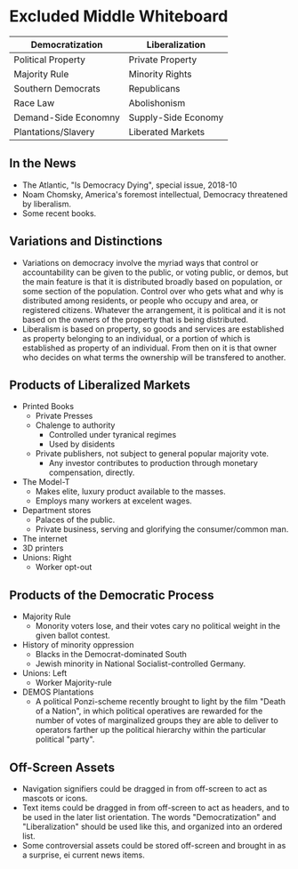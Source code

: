 
# Excluded Middle Whiteboard

| Democratization |  Liberalization   |
| ------------------| ----------------|
| Political Property  | Private Property  |
| Majority Rule       | Minority Rights   |
| Southern Democrats  | Republicans       |
| Race Law            | Abolishonism      |
| Demand-Side Economny | Supply-Side Economy |
| Plantations/Slavery | Liberated Markets |

## In the News

* The Atlantic, "Is Democracy Dying", special issue, 2018-10
* Noam Chomsky, America's foremost intellectual, Democracy threatened by liberalism.
* Some recent books.

## Variations and Distinctions

* Variations on democracy involve the myriad ways that control or accountability can be given to the public, or voting public, or demos, but the main feature is that it is distributed broadly based on population, or some section of the population. Control over who gets what and why is distributed among residents, or people who occupy and area, or registered citizens. Whatever the arrangement, it is political and it is not based on the owners of the property that is being distributed.
* Liberalism is based on property, so goods and services are established as property belonging to an individual, or a portion of which is established as property of an individual. From then on it is that owner who decides on what terms the ownership will be transfered to another.

## Products of Liberalized Markets

* Printed Books
  * Private Presses
  * Chalenge to authority
    * Controlled under tyranical regimes
    * Used by disidents
  * Private publishers, not subject to general popular majority vote.
    * Any investor contributes to production through monetary compensation, directly.
* The Model-T
  * Makes elite, luxury product available to the masses.
  * Employs many workers at excelent wages.
* Department stores
  * Palaces of the public.
  * Private business, serving and glorifying the consumer/common man.
* The internet
* 3D printers
* Unions: Right
  * Worker opt-out

## Products of the Democratic Process

* Majority Rule
  * Monority voters lose, and their votes cary no political weight in the given ballot contest.
* History of minority oppression
  * Blacks in the Democrat-dominated South
  * Jewish minority in National Socialist-controlled Germany.
* Unions: Left
  * Worker Majority-rule
* DEMOS Plantations
  * A political Ponzi-scheme recently brought to light by the film "Death of a Nation", in which political operatives are rewarded for the number of votes of marginalized groups they are able to deliver to operators farther up the political hierarchy within the particular political "party".

## Off-Screen Assets

* Navigation signifiers could be dragged in from off-screen to act as mascots or icons.
* Text items could be dragged in from off-screen to act as headers, and to be used in the later list orientation. The words "Democratization" and "Liberalization" should be used like this, and organized into an ordered list.
* Some controversial assets could be stored off-screen and brought in as a surprise, ei current news items.

